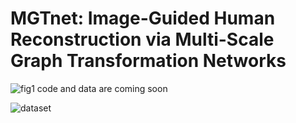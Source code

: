 # MGTnet: Image-Guided Human Reconstruction via Multi-Scale Graph Transformation Networks

![fig1](https://github.com/1020244018/MGTnet/blob/main/assert/fig1.jpg)
code and data are coming soon

![dataset](https://github.com/1020244018/MGTnet/blob/main/assert/datasets.jpg)
